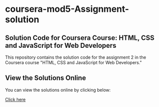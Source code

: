 # coursera-mod5-Assignment-solution

## Solution Code for Coursera Course: HTML, CSS and JavaScript for Web Developers

This repository contains the solution code for the assignment 2 in the Coursera course "HTML, CSS and JavaScript for Web Developers."

## View the Solutions Online

You can view the solutions online by clicking below:

[<u>Click here</u>](https://aarthi-na.github.io/coursera-mod5-Assignment-solution/)
